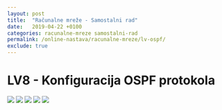 ```yaml
---
layout: post
title:  "Računalne mreže - Samostalni rad"
date:   2019-04-22 +0100
categories: racunalne-mreze samostalni-rad
permalink: /online-nastava/racunalne-mreze/lv-ospf/
exclude: true
---
```


# LV8 - Konfiguracija OSPF protokola

<img src="https://drive.google.com/uc?export=view&id=1TCGKZ5QhF12eoTmk-oyEPV3iWPvl3vyv">
<img src="https://drive.google.com/uc?export=view&id=1T1Hsyr5lfnc1ojcHr0xKnHo4gVdSAn-s">
<img src="https://drive.google.com/uc?export=view&id=1T9IV6stWxkafGdgU7NiA5U_FtUdPOQEZ">
<img src="https://drive.google.com/uc?export=view&id=1T2dL_0s16zRVrI8VJuD837PFc82yixYM">
<img src="https://drive.google.com/uc?export=view&id=1T18sML51Rmr_ifi_zqWJRTaGOQFhiEOk">